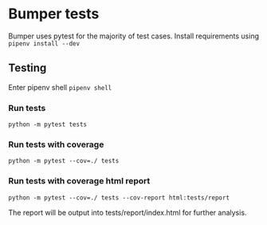 # Bumper tests
Bumper uses pytest for the majority of test cases.  Install requirements using `pipenv install --dev`

## Testing
Enter pipenv shell `pipenv shell`

### Run tests
`python -m pytest tests`

### Run tests with coverage
`python -m pytest --cov=./ tests`

### Run tests with coverage html report
`python -m pytest --cov=./ tests --cov-report html:tests/report`

The report will be output into tests/report/index.html for further analysis.
